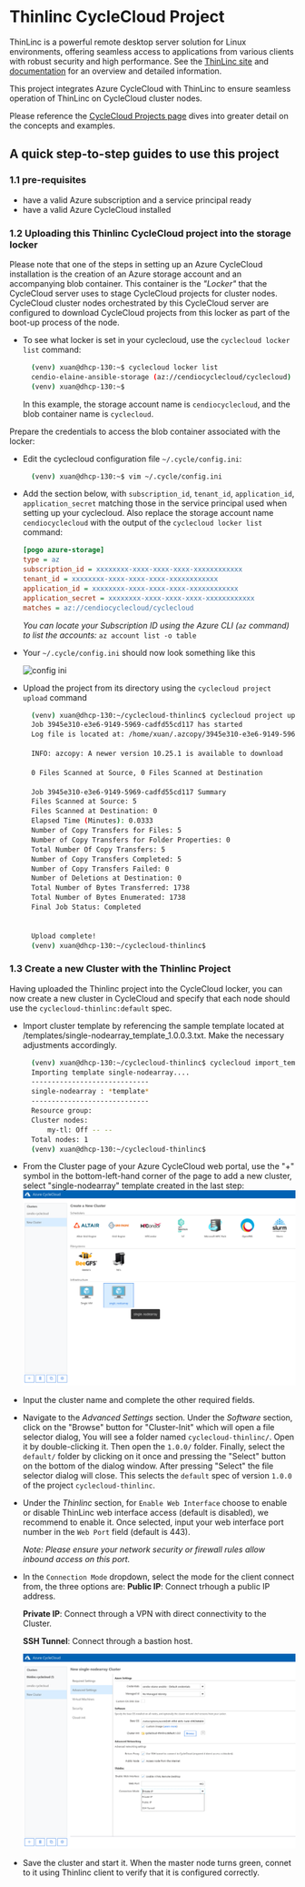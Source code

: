 # Thinlinc CycleCloud Project

ThinLinc is a powerful remote desktop server solution for Linux environments, offering seamless access to applications from various clients with robust security and high performance. See the [ThinLinc site](https://www.cendio.com/) and [documentation](https://www.cendio.com/thinlinc/docs/) for an overview and detailed information.

This project integrates Azure CycleCloud with ThinLinc to ensure seamless operation of ThinLinc on CycleCloud cluster nodes. 

Please reference the [CycleCloud Projects page](https://docs.microsoft.com/en-us/azure/cyclecloud/projects) dives into
greater detail on the concepts and examples.

## A quick step-to-step guides to use this project

### 1.1 pre-requisites

* have a valid Azure subscription and a service principal ready
* have a valid Azure CycleCloud installed

### 1.2 Uploading this Thinlinc CycleCloud project into the storage locker

Please note that one of the steps in setting up an Azure CycleCloud installation is the creation of an Azure storage account and an accompanying blob container. This container is the *"Locker"* that the CycleCloud server uses to stage CycleCloud projects for cluster nodes. CycleCloud cluster nodes orchestrated by this CycleCloud server are configured to download CycleCloud projects from this locker as part of the boot-up process of the node.

* To see what locker is set in your cyclecloud, use the `cyclecloud locker list` command:

  ```sh
    (venv) xuan@dhcp-130:~$ cyclecloud locker list
    cendio-elaine-ansible-storage (az://cendiocyclecloud/cyclecloud)
    (venv) xuan@dhcp-130:~$ 
  ```

  In this example, the storage account name is `cendiocyclecloud`, and the blob container name is `cyclecloud`. 

Prepare the credentials to access the blob container associated with the locker: 

* Edit the cyclecloud configuration file `~/.cycle/config.ini`:

  ```sh
    (venv) xuan@dhcp-130:~$ vim ~/.cycle/config.ini
  ```

* Add the section below, with `subscription_id`, `tenant_id`, `application_id`, `application_secret` matching those in the service principal used when setting up your cyclecloud. Also replace the storage account name `cendiocyclecloud` with the output of the `cyclecloud locker list` command:

  ```ini
  [pogo azure-storage]
  type = az
  subscription_id = xxxxxxxx-xxxx-xxxx-xxxx-xxxxxxxxxxxx
  tenant_id = xxxxxxxx-xxxx-xxxx-xxxx-xxxxxxxxxxxx
  application_id = xxxxxxxx-xxxx-xxxx-xxxx-xxxxxxxxxxxx
  application_secret = xxxxxxxx-xxxx-xxxx-xxxx-xxxxxxxxxxxx
  matches = az://cendiocyclecloud/cyclecloud
  ```

  _You can locate your Subscription ID using the Azure CLI (`az` command) to list the accounts:_ `az account list -o table`

* Your `~/.cycle/config.ini` should now look something like this

  ![config ini](images/cyclecloud-config-ini.png)

* Upload the project from its directory using the `cyclecloud project upload` command

  ```sh
    (venv) xuan@dhcp-130:~/cyclecloud-thinlinc$ cyclecloud project upload
    Job 3945e310-e3e6-9149-5969-cadfd55cd117 has started
    Log file is located at: /home/xuan/.azcopy/3945e310-e3e6-9149-5969-cadfd55cd117.log
    
    INFO: azcopy: A newer version 10.25.1 is available to download
    
    0 Files Scanned at Source, 0 Files Scanned at Destination
    
    Job 3945e310-e3e6-9149-5969-cadfd55cd117 Summary
    Files Scanned at Source: 5
    Files Scanned at Destination: 0
    Elapsed Time (Minutes): 0.0333
    Number of Copy Transfers for Files: 5
    Number of Copy Transfers for Folder Properties: 0 
    Total Number Of Copy Transfers: 5
    Number of Copy Transfers Completed: 5
    Number of Copy Transfers Failed: 0
    Number of Deletions at Destination: 0
    Total Number of Bytes Transferred: 1738
    Total Number of Bytes Enumerated: 1738
    Final Job Status: Completed
    
    
    Upload complete!
    (venv) xuan@dhcp-130:~/cyclecloud-thinlinc$
  ```

### 1.3 Create a new Cluster with the Thinlinc Project

Having uploaded the Thinlinc project into the CycleCloud locker, you can now create a new cluster in CycleCloud and specify that each node should use the `cyclecloud-thinlinc:default` spec. 

* Import cluster template by referencing the sample template located at /templates/single-nodearray_template_1.0.0.3.txt. Make the necessary adjustments accordingly.

  ```sh
    (venv) xuan@dhcp-130:~/cyclecloud-thinlinc$ cyclecloud import_template single-nodearray -f ./templates/single-nodearray_template_1.0.0.3.txt
    Importing template single-nodearray....
    -----------------------------
    single-nodearray : *template*
    -----------------------------
    Resource group: 
    Cluster nodes:
        my-tl: Off -- --  
    Total nodes: 1
    (venv) xuan@dhcp-130:~/cyclecloud-thinlinc$
  ```


* From the Cluster page of your Azure CycleCloud web portal, use the "+" symbol in the bottom-left-hand corner of the page to add a new cluster, select "single-nodearray" template created in the last step:
  ![Browse Specs](images/cluster-template.png)


* Input the cluster name and complete the other required fields. 

* Navigate to the *Advanced Settings* section. Under the *Software* section, click on the "Browse" button for "Cluster-Init" which will open a file selector dialog, You will see a folder named `cyclecloud-thinlinc/`. Open it by double-clicking it. Then open the `1.0.0/` folder. Finally, select the `default/` folder by clicking on it once and pressing the "Select" button on the bottom of the dialog window. After pressing "Select" the file selector dialog will close. This selects the `default` spec of version `1.0.0` of the project `cyclecloud-thinlinc`.

* Under the *Thinlinc* section, for `Enable Web Interface` choose to enable or disable ThinLinc web interface access (default is disabled), we recommend to enable it. Once selected, input your web interface port number in the `Web Port` field (default is 443). 

  *Note: Please ensure your network security or firewall rules allow inbound access on this port.*

* In the `Connection Mode` dropdown, select the mode for the client connect from, the three options are:
  **Public IP**: Connect trhough a public IP address.

  **Private IP**: Connect through a VPN with direct connectivity to the Cluster.
  
  **SSH Tunnel**: Connect through a bastion host. 

  ![Browse Specs](images/advanced-settings.png)

* Save the cluster and start it. When the master node turns green, connet to it using Thinlinc client to verify that it is  configured correctly.
